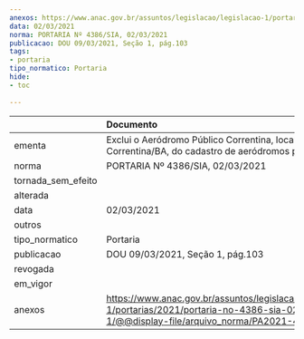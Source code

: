 ```yaml
---
anexos: https://www.anac.gov.br/assuntos/legislacao/legislacao-1/portarias/2021/portaria-no-4386-sia-02-03-2021-1/@@display-file/arquivo_norma/PA2021-4386.pdf
data: 02/03/2021
norma: PORTARIA Nº 4386/SIA, 02/03/2021
publicacao: DOU 09/03/2021, Seção 1, pág.103
tags:
- portaria
tipo_normatico: Portaria
hide: 
- toc 
 
---
```


|                    | Documento                                                                                                                                              |
|:-------------------|:-------------------------------------------------------------------------------------------------------------------------------------------------------|
| ementa             | Exclui o Aeródromo Público Correntina, localizado em Correntina/BA, do cadastro de aeródromos públicos.                                                |
| norma              | PORTARIA Nº 4386/SIA, 02/03/2021                                                                                                                       |
| tornada_sem_efeito |                                                                                                                                                        |
| alterada           |                                                                                                                                                        |
| data               | 02/03/2021                                                                                                                                             |
| outros             |                                                                                                                                                        |
| tipo_normatico     | Portaria                                                                                                                                               |
| publicacao         | DOU 09/03/2021, Seção 1, pág.103                                                                                                                       |
| revogada           |                                                                                                                                                        |
| em_vigor           |                                                                                                                                                        |
| anexos             | https://www.anac.gov.br/assuntos/legislacao/legislacao-1/portarias/2021/portaria-no-4386-sia-02-03-2021-1/@@display-file/arquivo_norma/PA2021-4386.pdf |